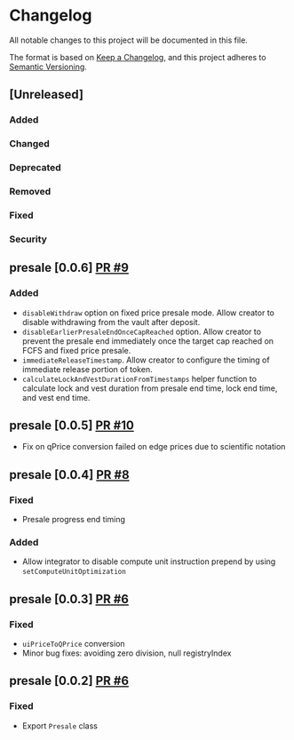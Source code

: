 # Changelog

All notable changes to this project will be documented in this file.

The format is based on [Keep a Changelog](https://keepachangelog.com/en/1.0.0/),
and this project adheres to [Semantic Versioning](https://semver.org/spec/v2.0.0.html).

## [Unreleased]

### Added

### Changed

### Deprecated

### Removed

### Fixed

### Security

## presale [0.0.6] [PR #9](https://github.com/MeteoraAg/presale-sdk/pull/9)

### Added

- `disableWithdraw` option on fixed price presale mode. Allow creator to disable withdrawing from the vault after deposit.
- `disableEarlierPresaleEndOnceCapReached` option. Allow creator to prevent the presale end immediately once the target cap reached on FCFS and fixed price presale.
- `immediateReleaseTimestamp`. Allow creator to configure the timing of immediate release portion of token.
- `calculateLockAndVestDurationFromTimestamps` helper function to calculate lock and vest duration from presale end time, lock end time, and vest end time.

## presale [0.0.5] [PR #10](https://github.com/MeteoraAg/presale-sdk/pull/10)

- Fix on qPrice conversion failed on edge prices due to scientific notation

## presale [0.0.4] [PR #8](https://github.com/MeteoraAg/presale-sdk/pull/8)

### Fixed

- Presale progress end timing

### Added

- Allow integrator to disable compute unit instruction prepend by using `setComputeUnitOptimization`

## presale [0.0.3] [PR #6](https://github.com/MeteoraAg/presale-sdk/pull/7)

### Fixed

- `uiPriceToQPrice` conversion
- Minor bug fixes: avoiding zero division, null registryIndex

## presale [0.0.2] [PR #6](https://github.com/MeteoraAg/presale-sdk/pull/6)

### Fixed

- Export `Presale` class
